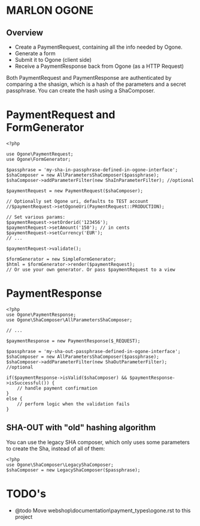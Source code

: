 # MARLON OGONE #

## Overview ##

- Create a PaymentRequest, containing all the info needed by Ogone.
- Generate  a form
- Submit it to Ogone (client side)
- Receive a PaymentResponse back from Ogone (as a HTTP Request)

Both PaymentRequest and PaymentResponse are authenticated by comparing a the shasign, 
which is a hash of the parameters and a secret passphrase. You can create the hash using a ShaComposer.  

# PaymentRequest and FormGenerator #

	<?php

	use Ogone\PaymentRequest;
	use Ogone\FormGenerator;

	$passphrase = 'my-sha-in-passphrase-defined-in-ogone-interface';
	$shaComposer = new AllParametersShaComposer($passphrase);
	$shaComposer->addParameterFilter(new ShaInParameterFilter); //optional
	
	$paymentRequest = new PaymentRequest($shaComposer);
	
	// Optionally set Ogone uri, defaults to TEST account
	//$paymentRequest->setOgoneUri(PaymentRequest::PRODUCTION);

	// Set various params:
	$paymentRequest->setOrderid('123456');
	$paymentRequest->setAmount('150'); // in cents
	$paymentRequest->setCurrency('EUR');
	// ...

	$paymentRequest->validate();

	$formGenerator = new SimpleFormGenerator; 
	$html = $formGenerator->render($paymentRequest);
	// Or use your own generator. Or pass $paymentRequest to a view


# PaymentResponse #

  	<?php
	use Ogone\PaymentResponse;
	use Ogone\ShaComposer\AllParametersShaComposer;

	// ...

	$paymentResponse = new PaymentResponse($_REQUEST);

	$passphrase = 'my-sha-out-passphrase-defined-in-ogone-interface';
	$shaComposer = new AllParametersShaComposer($passphrase);
	$shaComposer->addParameterFilter(new ShaOutParameterFilter); //optional
	
	if($paymentResponse->isValid($shaComposer) && $paymentResponse->isSuccessful()) {
		// handle payment confirmation
	}
	else {
		// perform logic when the validation fails
	}


## SHA-OUT with "old" hashing algorithm ##

You can use the legacy SHA composer, which only uses some parameters to create the Sha, instead of all of them: 

 	<?php
	use Ogone\ShaComposer\LegacyShaComposer;
	$shaComposer = new LegacyShaComposer($passphrase);



# TODO's #

- @todo Move webshop\documentation\payment_types\ogone.rst to this project